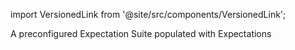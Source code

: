 import VersionedLink from '@site/src/components/VersionedLink';

<span><VersionedLink to='/core/create_expectations/expectation_suites/manage_expectation_suites'>A preconfigured Expectation Suite populated with Expectations</VersionedLink></span>